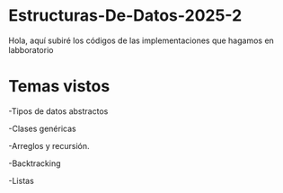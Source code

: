 # Estructuras-De-Datos-2025-2

Hola, aquí subiré los códigos de las implementaciones que hagamos en labboratorio

# Temas vistos 
-Tipos de datos abstractos

-Clases genéricas

-Arreglos y recursión.

-Backtracking

-Listas
